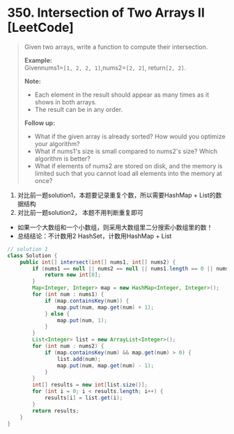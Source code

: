 # 350. Intersection of Two Arrays II \[LeetCode\]

> Given two arrays, write a function to compute their intersection.
>
> **Example:**  
> Givennums1=`[1, 2, 2, 1]`,nums2=`[2, 2]`, return`[2, 2]`.
>
> **Note:**
>
> * Each element in the result should appear as many times as it shows in both arrays.
> * The result can be in any order.
>
> **Follow up:**
>
> * What if the given array is already sorted? How would you optimize your algorithm?
> * What if nums1's size is small compared to nums2's size? Which algorithm is better?
> * What if elements of nums2 are stored on disk, and the memory is limited such that you cannot load all elements into the memory at once?

1. 对比前一题solution1，本题要记录重复个数，所以需要HashMap + List的数据结构
2. 对比前一题solution2， 本题不用判断重复即可

* 如果一个大数组和一个小数组，则采用大数组里二分搜索小数组里的数！
* 总结结论：不计数用2 HashSet，计数用HashMap + List

```java
// solution 1
class Solution {
    public int[] intersect(int[] nums1, int[] nums2) {
        if (nums1 == null || nums2 == null || nums1.length == 0 || nums2.length == 0) {
            return new int[0];
        }
        Map<Integer, Integer> map = new HashMap<Integer, Integer>();
        for (int num : nums1) {
            if (map.containsKey(num)) {
                map.put(num, map.get(num) + 1);
            } else {
                map.put(num, 1);
            }
        }
        List<Integer> list = new ArrayList<Integer>();
        for (int num : nums2) {
            if (map.containsKey(num) && map.get(num) > 0) {
                list.add(num);
                map.put(num, map.get(num) - 1);
            }
        }
        int[] results = new int[list.size()];
        for (int i = 0; i < results.length; i++) {
            results[i] = list.get(i);
        }
        return results;
    }
}
```




